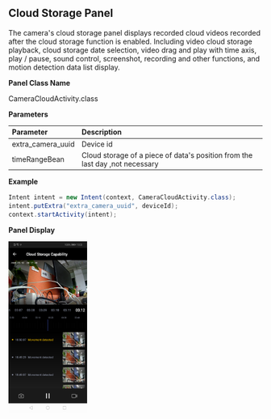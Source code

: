 ## Cloud Storage Panel

The camera's cloud storage panel displays recorded cloud videos recorded after the cloud storage function is enabled. Including video cloud storage playback, cloud storage date selection, video drag and play with time axis, play / pause, sound control, screenshot, recording and other functions, and motion detection data list display.

**Panel Class Name**

CameraCloudActivity.class

**Parameters**

| Parameter | Description |
| :------ | :------ |
| extra_camera_uuid | Device id |
| timeRangeBean | Cloud storage of a piece of data's position from the last day ,not necessary |

**Example**

```java
Intent intent = new Intent(context, CameraCloudActivity.class);
intent.putExtra("extra_camera_uuid", deviceId);
context.startActivity(intent);
```

**Panel Display**

<img src="./images/device-2020-03-12-190340.png" style="zoom:33%;" />




